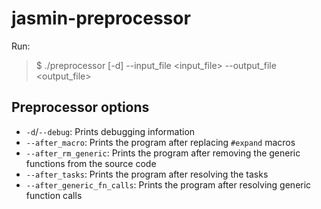 # jasmin-preprocessor

Run:

> $ ./preprocessor [-d] --input_file <input_file> --output_file <output_file>

## Preprocessor options

- `-d`/`--debug`: Prints debugging information
- `--after_macro`: Prints the program after replacing `#expand` macros
- `--after_rm_generic`: Prints the program after removing the generic functions from the source code
- `--after_tasks`: Prints the program after resolving the tasks
- `--after_generic_fn_calls`: Prints the program after resolving generic function calls
